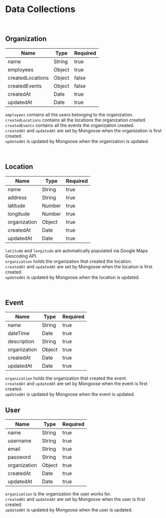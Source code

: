# Data Collections
<br>

## Organization
| Name             | Type    | Required | 
|------------------|---------|----------|
| name             | String  | true     |
| employees        | Object  | true     |
| createdLocations | Object  | false    |
| createdEvents    | Object  | false    |
| createdAt        | Date    | true     |
| updatedAt        | Date    | true     |

```employees``` contains all the users belonging to the organization. <br>
```createdLocations``` contains all the locations the organization created. <br>
```createdEvents``` contains all the events the organization created. <br>
```createdAt``` and ```updatedAt``` are set by Mongoose when the organization is first created. <br>
```updatedAt``` is updated by Mongoose when the organization is updated. 

<br>

## Location
| Name             | Type    | Required | 
|------------------|---------|----------|
| name             | String  | true     |
| address          | String  | true     |
| latitude         | Number  | true     |
| longitude        | Number  | true     |
| organization     | Object  | true     |
| createdAt        | Date    | true     |
| updatedAt        | Date    | true     |

```latitude``` and ```longitude``` are automatically populated via Google Maps Geocoding API. <br>
```organization``` holds the organization that created the location. <br>
```createdAt``` and ```updatedAt``` are set by Mongoose when the location is first created. <br>
```updatedAt``` is updated by Mongoose when the location is updated. 

<br>

## Event
| Name             | Type    | Required | 
|------------------|---------|----------|
| name             | String  | true     |
| dateTime         | Date    | true     |
| description      | String  | true     |
| organization     | Object  | true     |
| createdAt        | Date    | true     |
| updatedAt        | Date    | true     |

```organization``` holds the organization that created the event. <br>
```createdAt``` and ```updatedAt``` are set by Mongoose when the event is first created. <br>
```updatedAt``` is updated by Mongoose when the event is updated. 

## User
| Name             | Type    | Required | 
|------------------|---------|----------|
| name             | String  | true     |
| username         | String  | true     |
| email            | String  | true     |
| password         | String  | true     |
| organization     | Object  | true     |
| createdAt        | Date    | true     |
| updatedAt        | Date    | true     |

```organization``` is the organization the user works for. <br>
```createdAt``` and ```updatedAt``` are set by Mongoose when the user is first created. <br>
```updatedAt``` is updated by Mongoose when the user is updated. 